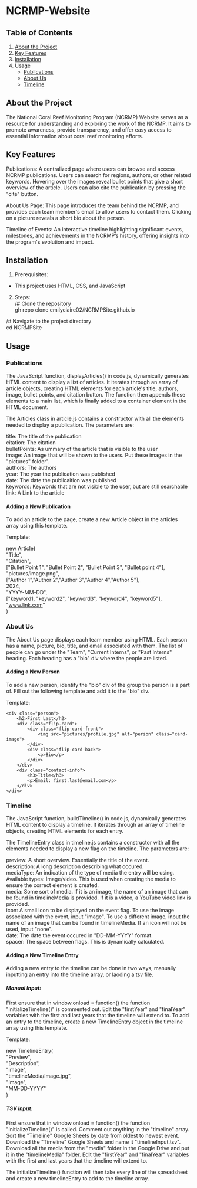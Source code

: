 # NCRMP-Website

## Table of Contents

1. [About the Project](#about-the-project)
2. [Key Features](#key-features)
3. [Installation](#installation)
4. [Usage](#usage)
    - [Publications](#publications)
    - [About Us](#about-us)
    - [Timeline](#timeline)

## About the Project

The National Coral Reef Monitoring Program (NCRMP) Website serves as a resource for understanding and exploring the work of the NCRMP. It aims to promote awareness, provide transparency, and offer easy access to essential information about coral reef monitoring efforts.

## Key Features

Publications: A centralized page where users can browse and access NCRMP publications. Users can search for regions, authors, or other related keywords. Hovering over the images reveal bullet points that give a short overview of the article. Users can also cite the publication by pressing the "cite" button.

About Us Page: This page introduces the team behind the NCRMP, and provides each team member's email to allow users to contact them. Clicking on a picture reveals a short bio about the person.

Timeline of Events: An interactive timeline highlighting significant events, milestones, and achievements in the NCRMP’s history, offering insights into the program's evolution and impact.

## Installation

1. Prerequisites:
- This project uses HTML, CSS, and JavaScript
2. Steps:  
/# Clone the repository  
gh repo clone emilyclaire02/NCRMPSite.github.io

/# Navigate to the project directory  
cd NCRMPSite

## Usage

### Publications

The JavaScript function, displayArticles() in code.js, dynamically generates HTML content to display a list of articles. It iterates through an array of article objects, creating HTML elements for each article's title, authors, image, bullet points, and citation button. The function then appends these elements to a main list, which is finally added to a container element in the HTML document.

The Articles class in article.js contains a constructor with all the elements needed to display a publication. The parameters are: 

title: The title of the publication  
citation: The citation  
bulletPoints: As ummary of the article that is visible to the user  
image: An image that will be shown to the users. Put these images in the "pictures" folder".  
authors: The authors  
year: The year the publication was published  
date: The date the publicaition was published  
keywords: Keywords that are not visible to the user, but are still searchable  
link: A Link to the article  

#### Adding a New Publication

To add an article to the page, create a new Article object in the articles array using this template.

Template:

new Article(  
    "Title",  
    "Citation",  
    ["Bullet Point 1", "Bullet Point 2", "Bullet Point 3", "Bullet point 4"],  
    "pictures/image.png",  
    ["Author 1","Author 2","Author 3","Author 4","Author 5"],  
    2024,  
    "YYYY-MM-DD",  
    ["keyword1, "keyword2", "keyword3", "keyword4", "keyword5"],  
    "www.link.com"  
)  

### About Us

The About Us page displays each team member using HTML. Each person has a name, picture, bio, title, and email associated with them. The list of people can go under the "Team", "Current Interns", or "Past Interns" heading. Each heading has a "bio" div where the people are listed. 

#### Adding a New Person

To add a new person, identify the "bio" div of the group the person is a part of. Fill out the following template and add it to the "bio" div.

Template:

    <div class="person">
        <h2>First Last</h2>
        <div class="flip-card">
            <div class="flip-card-front">
                <img src="pictures/profile.jpg" alt="person" class="card-image">
            </div>
            <div class="flip-card-back">
                <p>Bio</p>
            </div>
        </div>
        <div class="contact-info">
            <h3>Title</h3>
            <p>Email: first.last@email.com</p>
        </div>
    </div>

### Timeline 

The JavaScript function, buildTimeline() in code.js, dynamically generates HTML content to display a timeline. It iterates through an array of timeline objects, creating HTML elements for each entry.

The TimelineEntry class in timeline.js contains a constructor with all the elements needed to display a new flag on the timeline. The parameters are: 

preview: A short overview. Essentially the title of the event.  
description: A long description describing what occured.  
mediaType: An indication of the type of media the entry will be using. Available types: Image/video. This is used when creating the media to ensure the correct element is created.  
media: Some sort of media. If it is an image, the name of an image that can be found in timelineMedia is provided. If it is a video, a YouTube video link is provided.  
icon: A small icon to be displayed on the event flag. To use the image associated with the event, input "image". To use a different image, input the name of an image that can be found in timelineMedia. If an icon will not be used, input "none".  
date: The date the event occured in "DD-MM-YYYY" format.  
spacer: The space between flags. This is dynamically calculated.  

#### Adding a New Timeline Entry

Adding a new entry to the timeline can be done in two ways, manually inputting an entry into the timeline array, or laoding a tsv file.

##### Manual Input:

First ensure that in window.onload = function() the function "initializeTimeline()" is commented out.
Edit the "firstYear" and "finalYear" variables with the first and last years that the timeline will extend to.
To add an entry to the timeline, create a new TimelineEntry object in the timeline array using this template.

Template:

new TimelineEntry(  
    "Preview",  
    "Description",  
    "image",  
    "timelineMedia/image.jpg",  
    "image",  
    "MM-DD-YYYY"  
)  

##### TSV Input:

First ensure that in window.onload = function() the function "initializeTimeline()" is called. Comment out anything in the "timeline" array.
Sort the "Timeline" Google Sheets by date from oldest to newest event. 
Download the "Timeline" Google Sheets and name it "timelineInput.tsv".
Download all the media from the "media" folder in the Google Drive and put it in the "timelineMedia" folder.
Edit the "firstYear" and "finalYear" variables with the first and last years that the timeline will extend to.

The initializeTimeline() function will then take every line of the spreadsheet and create a new timelineEntry to add to the timeline array.